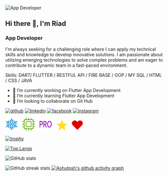 ![App Developer](https://raw.githubusercontent.com/sagar-viradiya/sagar-viradiya/master/resources/banner.png)
## Hi there 👋, I'm Riad
### App Developer


I'm always seeking for a challenging role where I can apply my
technical skills and knowledge to develop innovative solutions. I am passionate about utilizing emerging technologies to solve complex problems and am eager to contribute to a dynamic team in a fast-paced environment. 

Skills: DART/ FLUTTER / RESTFUL API / FIRE BASE / OOP / MY SQL / HTML / CSS / JAVA

- 🔭 I’m currently working on Flutter App Development 
- 🌱 I’m currently learning Flutter App Development 
- 👯 I’m looking to collaborate on Git Hub 


[<img src='https://cdn.jsdelivr.net/npm/simple-icons@3.0.1/icons/github.svg' alt='github' height='40'>](https://github.com/Riad-383)  [<img src='https://cdn.jsdelivr.net/npm/simple-icons@3.0.1/icons/linkedin.svg' alt='linkedin' height='40'>](https://www.linkedin.com/in/riad-hossain-441394235/)  [<img src='https://cdn.jsdelivr.net/npm/simple-icons@3.0.1/icons/facebook.svg' alt='facebook' height='40'>](https://www.facebook.com/md.riadhossain.31105)  [<img src='https://cdn.jsdelivr.net/npm/simple-icons@3.0.1/icons/instagram.svg' alt='instagram' height='40'>](https://www.instagram.com/riadhossain.md/)  

<a href='https://archiveprogram.github.com/'><img src='https://raw.githubusercontent.com/acervenky/animated-github-badges/master/assets/acbadge.gif' width='40' height='40'></a> <a href='https://docs.github.com/en/developers'><img src='https://raw.githubusercontent.com/acervenky/animated-github-badges/master/assets/devbadge.gif' width='40' height='40'></a> <a href='https://github.com/pricing'><img src='https://raw.githubusercontent.com/acervenky/animated-github-badges/master/assets/pro.gif' width='40' height='40'></a> <a href='https://stars.github.com/'><img src='https://raw.githubusercontent.com/acervenky/animated-github-badges/master/assets/starbadge.gif' width='35' height='35'></a> <a href='https://docs.github.com/en/github/supporting-the-open-source-community-with-github-sponsors'><img src='https://raw.githubusercontent.com/acervenky/animated-github-badges/master/assets/sponsorbadge.gif' width='35' height='35'></a> 

[![trophy](https://github-profile-trophy.vercel.app/?username=Riad-383)](https://github.com/ryo-ma/github-profile-trophy)

[![Top Langs](https://github-readme-stats.vercel.app/api/top-langs/?username=Riad-383)](https://github.com/anuraghazra/github-readme-stats)

![GitHub stats](https://github-readme-stats.vercel.app/api?username=Riad-383&show_icons=true)


![GitHub streak stats](https://streak-stats.demolab.com/?user=Riad-383)
[![Ashutosh's github activity graph](https://github-readme-activity-graph.vercel.app/graph?username=Riad-383&bg_color=190f4d&color=fefbfd&line=e6e0e6&point=e60a41&area=true&hide_border=true)](https://github.com/ashutosh00710/github-readme-activity-graph)


